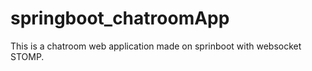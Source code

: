 # springboot_chatroomApp
This is a chatroom web application made on sprinboot with websocket STOMP.
